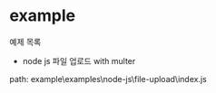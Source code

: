 # example
예제 목록

- node js 파일 업로드 with multer 

path: example\examples\node-js\file-upload\index.js
    